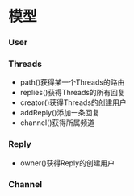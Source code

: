 # 模型
### User
### Threads
* path()获得某一个Threads的路由
* replies()获得Threads的所有回复
* creator()获得Threads的创建用户
* addReply()添加一条回复
* channel()获得所属频道

### Reply
* owner()获得Reply的创建用户

### Channel



